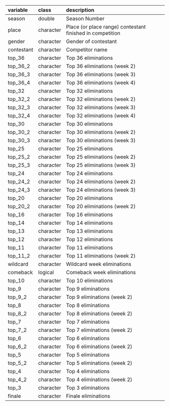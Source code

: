 |variable   |class     |description |
|:----------|:---------|:-----------|
|season     |double    |Season Number      |
|place      |character |Place (or place range) contestant finished in competition     |
|gender     |character |Gender of contestant   |
|contestant |character |Competitor name |
|top_36     |character |Top 36 eliminations    |
|top_36_2   |character |Top 36 eliminations (week 2)  |
|top_36_3   |character |Top 36 eliminations (week 3) |
|top_36_4   |character |Top 36 eliminations (week 4) |
|top_32     |character |Top 32 eliminations |
|top_32_2   |character |Top 32 eliminations (week 2) |
|top_32_3   |character |Top 32 eliminations (week 3)  |
|top_32_4   |character |Top 32 eliminations (week 4)  |
|top_30     |character |Top 30 eliminations   |
|top_30_2   |character |Top 30 eliminations (week 2) |
|top_30_3   |character |Top 30 eliminations (week 3) |
|top_25     |character |Top 25 eliminations |
|top_25_2   |character |Top 25 eliminations (week 2)  |
|top_25_3   |character |Top 25 eliminations (week 3) |
|top_24     |character |Top 24 eliminations |
|top_24_2   |character |Top 24 eliminations (week 2)  |
|top_24_3   |character |Top 24 eliminations (week 3)|
|top_20     |character |Top 20 eliminations |
|top_20_2   |character |Top 20 eliminations (week 2) |
|top_16     |character |Top 16 eliminations  |
|top_14     |character |Top 14 eliminations |
|top_13     |character |Top 13 eliminations  |
|top_12     |character |Top 12 eliminations |
|top_11     |character |Top 11 eliminations |
|top_11_2   |character |Top 11 eliminations (week 2)  |
|wildcard   |character |Wildcard week eliminations |
|comeback   |logical   |Comeback week eliminations |
|top_10     |character |Top 10 eliminations  |
|top_9      |character |Top 9 eliminations |
|top_9_2    |character |Top 9 eliminations (week 2) |
|top_8      |character |Top 8 eliminations |
|top_8_2    |character |Top 8 eliminations (week 2) |
|top_7      |character |Top 7 eliminations |
|top_7_2    |character |Top 7 eliminations (week 2) |
|top_6      |character |Top 6 eliminations  |
|top_6_2    |character |Top 6 eliminations (week 2) |
|top_5      |character |Top 5 eliminations  |
|top_5_2    |character |Top 5 eliminations (week 2)|
|top_4      |character |Top 4 eliminations |
|top_4_2    |character |Top 4 eliminations (week 2) |
|top_3      |character |Top 3 eliminations   |
|finale     |character |Finale eliminations  |
